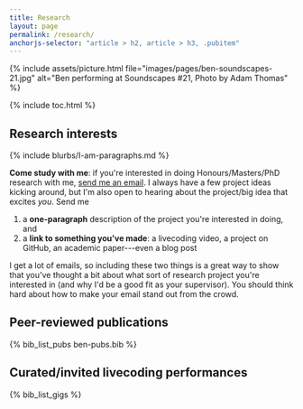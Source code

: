 ```yaml
---
title: Research
layout: page
permalink: /research/
anchorjs-selector: "article > h2, article > h3, .pubitem"
---
```


{% include assets/picture.html file="images/pages/ben-soundscapes-21.jpg" alt="Ben performing at Soundscapes #21, Photo by Adam Thomas" %}

{% include toc.html %}

## Research interests

{% include blurbs/I-am-paragraphs.md %}

<div class="hl-para" markdown="1">

**Come study with me**: if you're interested in doing Honours/Masters/PhD
research with me, [send me an email](mailto:ben.swift@anu.edu.au). I always have
a few project ideas kicking around, but I'm also open to hearing about the
project/big idea that excites _you_. Send me

1. a **one-paragraph** description of the project you're interested in doing,
   and
2. a **link to something you've made**: a livecoding video, a project on GitHub,
   an academic paper---even a blog post

I get a lot of emails, so including these two things is a great way to show that
you've thought a bit about what sort of research project you're interested in
(and why I'd be a good fit as your supervisor). You should think hard about how
to make your email stand out from the crowd.

</div>

## Peer-reviewed publications

{% bib_list_pubs ben-pubs.bib %}

## Curated/invited livecoding performances

{% bib_list_gigs %}
